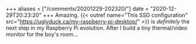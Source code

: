 +++
aliases = ["/comments/20201229-202320/"]
date = "2020-12-29T20:23:20"
+++
Amazing. {{< outref name="This SSD configuration" src="https://uglyduck.ca/my-raspberry-pi-desktop/" >}} is _definitely_ the next step in my Raspberry Pi evolution. After I build a tiny thermal/video monitor for the boy's room...

